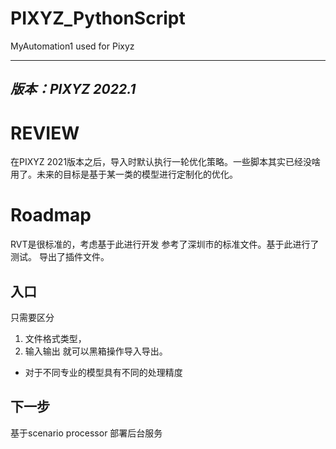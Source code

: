 # PIXYZ_PythonScript
 MyAutomation1 used for Pixyz
  
---
*版本：PIXYZ 2022.1*
---
# REVIEW
在PIXYZ 2021版本之后，导入时默认执行一轮优化策略。一些脚本其实已经没啥用了。未来的目标是基于某一类的模型进行定制化的优化。
# Roadmap
RVT是很标准的，考虑基于此进行开发
参考了深圳市的标准文件。基于此进行了测试。
导出了插件文件。
## 入口

只需要区分
1. 文件格式类型，
2. 输入输出
就可以黑箱操作导入导出。

- 对于不同专业的模型具有不同的处理精度
 ## 下一步

 基于scenario processor 部署后台服务

